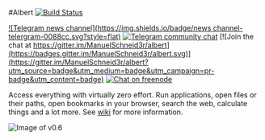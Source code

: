 #Albert [![Build Status](https://travis-ci.org/ManuelSchneid3r/albert.svg?branch=master)](https://travis-ci.org/ManuelSchneid3r/albert)


[![Telegram news channel](https://img.shields.io/badge/news channel-telergram-0088cc.svg?style=flat)](https://telegram.me/albertlauncher)
[![Telegram community chat](https://img.shields.io/badge/chat-telegram-0088cc.svg?style=flat)](https://telegram.me/albert_launcher_community)
[![Join the chat at https://gitter.im/ManuelSchneid3r/albert](https://badges.gitter.im/ManuelSchneid3r/albert.svg)](https://gitter.im/ManuelSchneid3r/albert?utm_source=badge&utm_medium=badge&utm_campaign=pr-badge&utm_content=badge)
[![Chat on freenode](https://img.shields.io/badge/chat-IRC-green.svg?style=flat)](https://kiwiirc.com/client/irc.freenode.net/#albertlauncher)

Access everything with virtually zero effort. Run applications, open files or their paths, open bookmarks in your browser, search the web, calculate things and a lot more. See [wiki](https://github.com/ManuelSchneid3r/albert/wiki) for more information.

![Image of v0.6](https://raw.githubusercontent.com/ManuelSchneid3r/albert/master/v0.6.gif)
